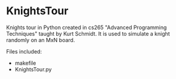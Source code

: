 KnightsTour
===========

Knights tour in Python created in cs265 "Advanced Programming Techniques" taught by Kurt Schmidt. It is used to simulate a knight randomly on an MxN board.

Files included:
- makefile
- KnightsTour.py
